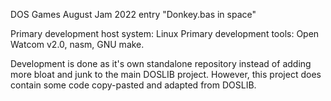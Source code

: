 DOS Games August Jam 2022 entry "Donkey.bas in space"

Primary development host system: Linux
Primary development tools: Open Watcom v2.0, nasm, GNU make.

Development is done as it's own standalone repository instead of adding
more bloat and junk to the main DOSLIB project. However, this project
does contain some code copy-pasted and adapted from DOSLIB.

